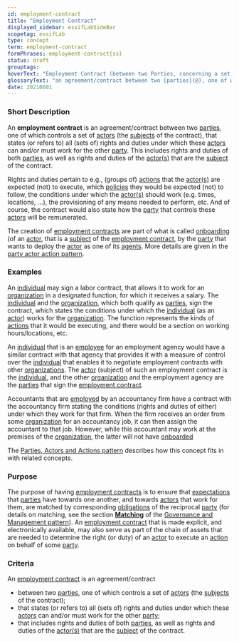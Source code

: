 ```yaml
---
id: employment-contract
title: "Employment Contract"
displayed_sidebar: essifLabSideBar
scopetag: essifLab
type: concept
term: employment-contract
formPhrases: employment-contract{ss}
status: draft
grouptags:
hoverText: "Employment Contract (between two Parties, concerning a set of Actors): an agreement/contract between these Parties that states (or refers to) all (sets of) rights and duties under which the Actors (the Subjects of the contract), that are controlled by one Party, can and/or must work for the other Party."
glossaryText: "an agreement/contract between two [parties](@), one of which controls a set of [actor](@) (the [subject](@) of the contract), that states (or refers to) all (sets of) rights and duties under which these [actor](@) can and/or must work for the other [party](@)."
date: 20210601
---
```


### Short Description

An **employment contract** is an agreement/contract between two [parties](@), one of which controls a set of [actors](@) (the [subjects](@) of the contract), that states (or refers to) all (sets of) rights and duties under which these [actors](@) can and/or must work for the other [party](@). This includes rights and duties of both [parties](@), as well as rights and duties of the [actor(s)](@) that are the [subject](@) of the contract.

Rights and duties pertain to e.g., (groups of) [actions](@) that the [actor(s)](@) are expected (not) to execute, which [policies](@) they would be expected (not) to follow, the conditions under which the [actor(s)](@) should work (e.g. times, locations, ...), the provisioning of any means needed to perform, etc. And of course, the contract would also state how the [party](@) that controls these [actors](@) will be remunerated.

The creation of [employment contracts](employment-contract@) are part of what is called [onboarding](@) (of an [actor](@), that is a [subject](@) of the [employment contract](@), by the [party](@) that wants to deploy the [actor](@) as one of its [agents](@). More details are given in the [party actor action pattern](pattern-party-actor-action@).

### Examples

An [individual](human-being@) may sign a labor contract, that allows it to work for an [organization](@) in a designated function, for which it receives a salary. The [individual](human-being@) and the [organization](@), which both qualify as [parties](@), sign the contract, which states the conditions under which the [individual](human-being@) (as an [actor](@)) works for the [organization](@). The function represents the kinds of [actions](@) that it would be executing, and there would be a section on working hours/locations, etc.

An [individual](human-being@) that is an [employee](@) for an employment agency would have a similar contract with that agency that provides it with a measure of control over the [individual](human-being@) that enables it to negotiate employment contracts with other [organizations](@). The [actor](@) (subject) of such an employment contract is the [individual](human-being@), and the other [organization](@) and the employment agency are the [parties](@) that sign the [employment contract](@).

Accountants that are [employed](employee@) by an accountancy firm have a contract with the accountancy firm stating the conditions (rights and duties of either) under which they work for that firm. When the firm receives an order from some [organization](@) for an accountancy job, it can then assign the accountant to that job. However, while this accountant may work at the premises of the [organization](@), the latter will not have [onboarded](onboarding@)

The [Parties, Actors and Actions pattern](pattern-party-actor-action@) describes how this concept fits in with related concepts.

### Purpose
The purpose of having [employment contracts](employment-contract@) is to ensure that [expectations](@) that [parties](@) have towards one another, and towards [actors](@) that work for them, are matched by corresponding [obligations](@) of the reciprocal [party](@) (for details on matching, see the section **[Matching](pattern-governance-and-management#matching)** of the [Governance and Management pattern](pattern-governance-and-management@)). An [employment contract](@) that is made explicit, and electronically available, may also serve as part of the chain of assets that are needed to determine the right (or duty) of an [actor](@) to execute an [action](@) on behalf of some [party](@).
### Criteria
An [employment contract](@) is an agreement/contract
- between two [parties](@), one of which controls a set of [actors](@) (the [subjects](@) of the contract);
- that states (or refers to) all (sets of) rights and duties under which these [actors](@) can and/or must work for the other [party](@);
- that includes rights and duties of both [parties](@), as well as rights and duties of the [actor(s)](@) that are the [subject](@) of the contract.